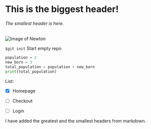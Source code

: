 # This is the biggest header! 

###### The smallest header is here. 

![Image of Newton](https://imgs.search.brave.com/NBE_vh_H9-RbCj2arc3J5eRCWJqtkiXi0i2gr7RYnl0/rs:fit:500:0:0:0/g:ce/aHR0cHM6Ly9tZWRp/YS5nZXR0eWltYWdl/cy5jb20vaWQvNTY0/NTg5ODAvcGhvdG8v/ZW5nbGFuZC1zaXIt/aXNhYWMtbmV3dG9u/LWNhbnZhcy1zaXIt/aXNhYWMtbmV3dG9u/LWdlbWFlbGRlLmpw/Zz9zPTYxMng2MTIm/dz0wJms9MjAmYz1z/WF9yblh4RFJSQmFT/TFlUbC1PLXVUcVd1/R3YyS1drdnRDZ1FO/VVJmMTdRPQ)

`$git init`
Start empty repo

``` python
population = 2
new_born = 3
total_population = population + new_born
print(total_population) 
```



List: 
- [X] Homepage
- [ ] Checkout
- [ ] Login





















I have added the greatest and the smallest headers from markdown. 
